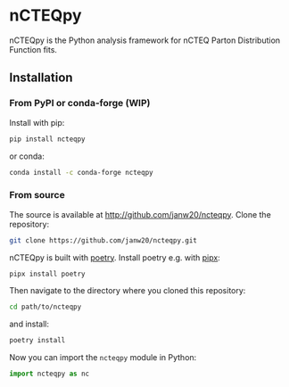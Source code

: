 # nCTEQpy

nCTEQpy is the Python analysis framework for nCTEQ Parton Distribution Function fits.

## Installation

### From PyPI or conda-forge (WIP)

Install with pip:
```sh
pip install ncteqpy
```
or conda:
```sh
conda install -c conda-forge ncteqpy
```

### From source

The source is available at http://github.com/janw20/ncteqpy. Clone the repository:
```sh
git clone https://github.com/janw20/ncteqpy.git
```
nCTEQpy is built with [poetry](https://python-poetry.org/). Install poetry e.g. with [pipx](https://pipx.pypa.io):
```sh
pipx install poetry
```
Then navigate to the directory where you cloned this repository:
```sh
cd path/to/ncteqpy
```
and install:
```sh
poetry install
```
Now you can import the `ncteqpy` module in Python:
```python
import ncteqpy as nc
```
